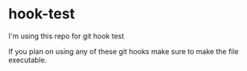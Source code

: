 # hook-test
I'm using this repo for git hook test

If you plan on using any of these git hooks make sure to make the file executable.